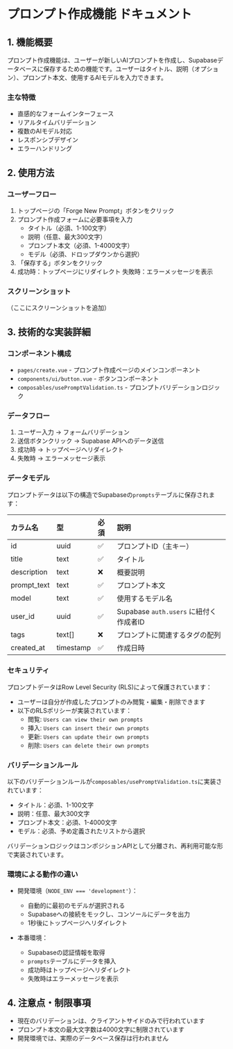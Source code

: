 # プロンプト作成機能 ドキュメント

## 1. 機能概要

プロンプト作成機能は、ユーザーが新しいAIプロンプトを作成し、Supabaseデータベースに保存するための機能です。ユーザーはタイトル、説明（オプション）、プロンプト本文、使用するAIモデルを入力できます。

### 主な特徴

- 直感的なフォームインターフェース
- リアルタイムバリデーション
- 複数のAIモデル対応
- レスポンシブデザイン
- エラーハンドリング

## 2. 使用方法

### ユーザーフロー

1. トップページの「Forge New Prompt」ボタンをクリック
2. プロンプト作成フォームに必要事項を入力
   - タイトル（必須、1-100文字）
   - 説明（任意、最大300文字）
   - プロンプト本文（必須、1-4000文字）
   - モデル（必須、ドロップダウンから選択）
3. 「保存する」ボタンをクリック
4. 成功時：トップページにリダイレクト
   失敗時：エラーメッセージを表示

### スクリーンショット

（ここにスクリーンショットを追加）

## 3. 技術的な実装詳細

### コンポーネント構成

- `pages/create.vue` - プロンプト作成ページのメインコンポーネント
- `components/ui/button.vue` - ボタンコンポーネント
- `composables/usePromptValidation.ts` - プロンプトバリデーションロジック

### データフロー

1. ユーザー入力 → フォームバリデーション
2. 送信ボタンクリック → Supabase APIへのデータ送信
3. 成功時 → トップページへリダイレクト
4. 失敗時 → エラーメッセージ表示

### データモデル

プロンプトデータは以下の構造でSupabaseの`prompts`テーブルに保存されます：

| カラム名    | 型        | 必須 | 説明                                   |
| :---------- | :-------- | :--- | :------------------------------------- |
| id          | uuid      | ✅   | プロンプトID（主キー）                 |
| title       | text      | ✅   | タイトル                               |
| description | text      | ❌   | 概要説明                               |
| prompt_text | text      | ✅   | プロンプト本文                         |
| model       | text      | ✅   | 使用するモデル名                       |
| user_id     | uuid      | ✅   | Supabase `auth.users` に紐付く作成者ID |
| tags        | text[]    | ❌   | プロンプトに関連するタグの配列         |
| created_at  | timestamp | ✅   | 作成日時                               |

### セキュリティ

プロンプトデータはRow Level Security (RLS)によって保護されています：

- ユーザーは自分が作成したプロンプトのみ閲覧・編集・削除できます
- 以下のRLSポリシーが実装されています：
  - 閲覧: `Users can view their own prompts`
  - 挿入: `Users can insert their own prompts`
  - 更新: `Users can update their own prompts`
  - 削除: `Users can delete their own prompts`

### バリデーションルール

以下のバリデーションルールが`composables/usePromptValidation.ts`に実装されています：

- タイトル：必須、1-100文字
- 説明：任意、最大300文字
- プロンプト本文：必須、1-4000文字
- モデル：必須、予め定義されたリストから選択

バリデーションロジックはコンポジションAPIとして分離され、再利用可能な形で実装されています。

### 環境による動作の違い

- 開発環境（`NODE_ENV === 'development'`）：

  - 自動的に最初のモデルが選択される
  - Supabaseへの接続をモックし、コンソールにデータを出力
  - 1秒後にトップページへリダイレクト

- 本番環境：
  - Supabaseの認証情報を取得
  - `prompts`テーブルにデータを挿入
  - 成功時はトップページへリダイレクト
  - 失敗時はエラーメッセージを表示

## 4. 注意点・制限事項

- 現在のバリデーションは、クライアントサイドのみで行われています
- プロンプト本文の最大文字数は4000文字に制限されています
- 開発環境では、実際のデータベース保存は行われません
